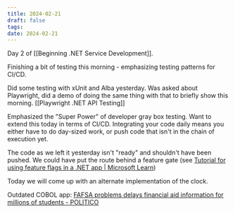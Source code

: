 ```yaml
---
title: 2024-02-21
draft: false
tags: 
date: 2024-02-21
---
```

Day 2 of [[Beginning .NET Service Development]].

Finishing a bit of testing this morning - emphasizing testing patterns for CI/CD.

Did some testing with xUnit and Alba yesterday. Was asked about Playwright, did a demo of doing the same thing with that to briefly show this morning. [[Playwright .NET API Testing]]

Emphasized the "Super Power" of developer gray box testing. Want to extend this today in terms of CI/CD. Integrating your code daily means you either have to do day-sized work, or push code that isn't in the chain of execution yet.

The code as we left it yesterday isn't "ready" and shouldn't have been pushed. We could have put the route behind a feature gate (see [Tutorial for using feature flags in a .NET app | Microsoft Learn](https://learn.microsoft.com/en-us/azure/azure-app-configuration/use-feature-flags-dotnet-core?tabs=core6x))

Today we will come up with an alternate implementation of the clock.

Outdated COBOL app: [FAFSA problems delays financial aid information for millions of students - POLITICO](https://www.politico.com/news/2024/02/20/biden-administration-fasfa-delays-00142138)


